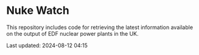 # Nuke Watch

This repository includes code for retrieving the latest information available on the output of EDF nuclear power plants in the UK.

Last updated: 2024-08-12 04:15